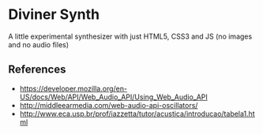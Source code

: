 Diviner Synth
=============

A little experimental synthesizer with just HTML5, CSS3 and JS (no images and no audio files)

References
----------

- https://developer.mozilla.org/en-US/docs/Web/API/Web_Audio_API/Using_Web_Audio_API
- http://middleearmedia.com/web-audio-api-oscillators/
- http://www.eca.usp.br/prof/iazzetta/tutor/acustica/introducao/tabela1.html
